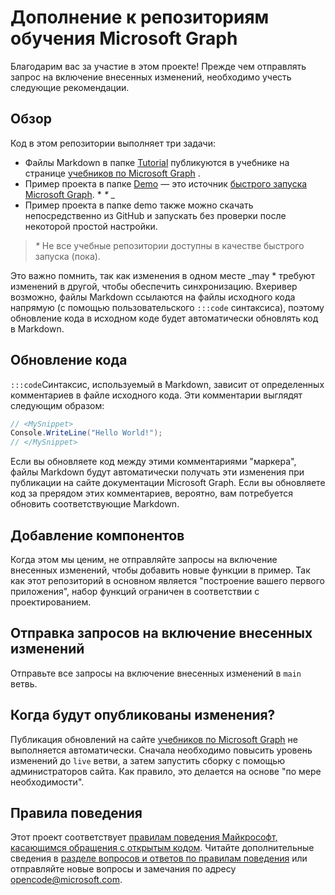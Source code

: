 # <a name="contributing-to-microsoft-graph-training-repositories"></a>Дополнение к репозиториям обучения Microsoft Graph

Благодарим вас за участие в этом проекте! Прежде чем отправлять запрос на включение внесенных изменений, необходимо учесть следующие рекомендации.

## <a name="overview"></a>Обзор

Код в этом репозитории выполняет три задачи:

- Файлы Markdown в папке [Tutorial](/tutorial) публикуются в учебнике на странице [учебников по Microsoft Graph](https://docs.microsoft.com/graph/tutorials) .
- Пример проекта в папке [Demo](/demo) — это источник [быстрого запуска Microsoft Graph](https://developer.microsoft.com/graph/quick-start). * *\** _
- Пример проекта в папке demo также можно скачать непосредственно из GitHub и запускать без проверки после некоторой простой настройки.

> _*\**_ Не все учебные репозитории доступны в качестве быстрого запуска (пока).

Это важно помнить, так как изменения в одном месте _may * требуют изменений в другой, чтобы обеспечить синхронизацию. Вхеривер возможно, файлы Markdown ссылаются на файлы исходного кода напрямую (с помощью пользовательского `:::code` синтаксиса), поэтому обновление кода в исходном коде будет автоматически обновлять код в Markdown.

## <a name="updating-code"></a>Обновление кода

`:::code`Синтаксис, используемый в Markdown, зависит от определенных комментариев в файле исходного кода. Эти комментарии выглядят следующим образом:

```csharp
// <MySnippet>
Console.WriteLine("Hello World!");
// </MySnippet>
```

Если вы обновляете код между этими комментариями "маркера", файлы Markdown будут автоматически получать эти изменения при публикации на сайте документации Microsoft Graph. Если вы обновляете код за прерядом этих комментариев, вероятно, вам потребуется обновить соответствующие Markdown.

## <a name="adding-features"></a>Добавление компонентов

Когда этом мы ценим, не отправляйте запросы на включение внесенных изменений, чтобы добавить новые функции в пример. Так как этот репозиторий в основном является "построение вашего первого приложения", набор функций ограничен в соответствии с проектированием.

## <a name="submitting-pull-requests"></a>Отправка запросов на включение внесенных изменений

Отправьте все запросы на включение внесенных изменений в `main` ветвь.

## <a name="when-do-changes-get-published"></a>Когда будут опубликованы изменения?

Публикация обновлений на сайте [учебников по Microsoft Graph](https://docs.microsoft.com/graph/tutorials) не выполняется автоматически. Сначала необходимо повысить уровень изменений до `live` ветви, а затем запустить сборку с помощью администраторов сайта. Как правило, это делается на основе "по мере необходимости".

## <a name="code-of-conduct"></a>Правила поведения

Этот проект соответствует [правилам поведения Майкрософт, касающимся обращения с открытым кодом](https://opensource.microsoft.com/codeofconduct/). Читайте дополнительные сведения в [разделе вопросов и ответов по правилам поведения](https://opensource.microsoft.com/codeofconduct/faq/) или отправляйте новые вопросы и замечания по адресу [opencode@microsoft.com](mailto:opencode@microsoft.com).
